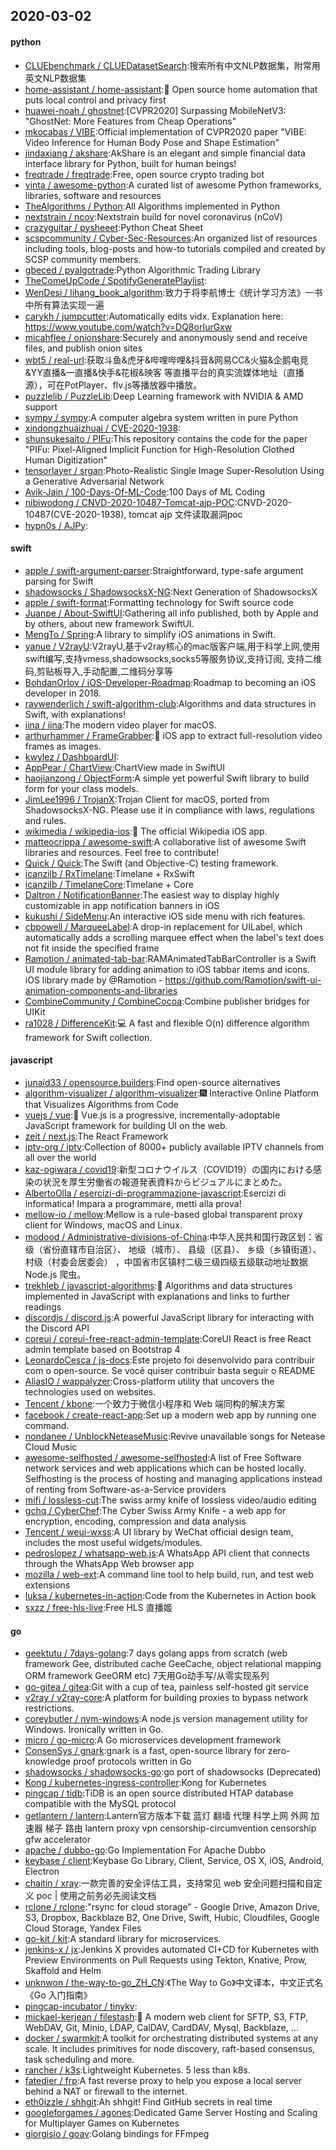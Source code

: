 ## 2020-03-02

#### python
* [CLUEbenchmark / CLUEDatasetSearch](https://github.com/CLUEbenchmark/CLUEDatasetSearch):搜索所有中文NLP数据集，附常用英文NLP数据集
* [home-assistant / home-assistant](https://github.com/home-assistant/home-assistant):🏡
Open source home automation that puts local control and privacy first
* [huawei-noah / ghostnet](https://github.com/huawei-noah/ghostnet):[CVPR2020] Surpassing MobileNetV3: "GhostNet: More Features from Cheap Operations"
* [mkocabas / VIBE](https://github.com/mkocabas/VIBE):Official implementation of CVPR2020 paper "VIBE: Video Inference for Human Body Pose and Shape Estimation"
* [jindaxiang / akshare](https://github.com/jindaxiang/akshare):AkShare is an elegant and simple financial data interface library for Python, built for human beings!
* [freqtrade / freqtrade](https://github.com/freqtrade/freqtrade):Free, open source crypto trading bot
* [vinta / awesome-python](https://github.com/vinta/awesome-python):A curated list of awesome Python frameworks, libraries, software and resources
* [TheAlgorithms / Python](https://github.com/TheAlgorithms/Python):All Algorithms implemented in Python
* [nextstrain / ncov](https://github.com/nextstrain/ncov):Nextstrain build for novel coronavirus (nCoV)
* [crazyguitar / pysheeet](https://github.com/crazyguitar/pysheeet):Python Cheat Sheet
* [scspcommunity / Cyber-Sec-Resources](https://github.com/scspcommunity/Cyber-Sec-Resources):An organized list of resources including tools, blog-posts and how-to tutorials compiled and created by SCSP community members.
* [gbeced / pyalgotrade](https://github.com/gbeced/pyalgotrade):Python Algorithmic Trading Library
* [TheComeUpCode / SpotifyGeneratePlaylist](https://github.com/TheComeUpCode/SpotifyGeneratePlaylist):
* [WenDesi / lihang_book_algorithm](https://github.com/WenDesi/lihang_book_algorithm):致力于将李航博士《统计学习方法》一书中所有算法实现一遍
* [carykh / jumpcutter](https://github.com/carykh/jumpcutter):Automatically edits vidx. Explanation here: https://www.youtube.com/watch?v=DQ8orIurGxw
* [micahflee / onionshare](https://github.com/micahflee/onionshare):Securely and anonymously send and receive files, and publish onion sites
* [wbt5 / real-url](https://github.com/wbt5/real-url):获取斗鱼&虎牙&哔哩哔哩&抖音&网易CC&火猫&企鹅电竞&YY直播&一直播&快手&花椒&映客 等直播平台的真实流媒体地址（直播源），可在PotPlayer、flv.js等播放器中播放。
* [puzzlelib / PuzzleLib](https://github.com/puzzlelib/PuzzleLib):Deep Learning framework with NVIDIA & AMD support
* [sympy / sympy](https://github.com/sympy/sympy):A computer algebra system written in pure Python
* [xindongzhuaizhuai / CVE-2020-1938](https://github.com/xindongzhuaizhuai/CVE-2020-1938):
* [shunsukesaito / PIFu](https://github.com/shunsukesaito/PIFu):This repository contains the code for the paper "PIFu: Pixel-Aligned Implicit Function for High-Resolution Clothed Human Digitization"
* [tensorlayer / srgan](https://github.com/tensorlayer/srgan):Photo-Realistic Single Image Super-Resolution Using a Generative Adversarial Network
* [Avik-Jain / 100-Days-Of-ML-Code](https://github.com/Avik-Jain/100-Days-Of-ML-Code):100 Days of ML Coding
* [nibiwodong / CNVD-2020-10487-Tomcat-ajp-POC](https://github.com/nibiwodong/CNVD-2020-10487-Tomcat-ajp-POC):CNVD-2020-10487(CVE-2020-1938), tomcat ajp 文件读取漏洞poc
* [hypn0s / AJPy](https://github.com/hypn0s/AJPy):

#### swift
* [apple / swift-argument-parser](https://github.com/apple/swift-argument-parser):Straightforward, type-safe argument parsing for Swift
* [shadowsocks / ShadowsocksX-NG](https://github.com/shadowsocks/ShadowsocksX-NG):Next Generation of ShadowsocksX
* [apple / swift-format](https://github.com/apple/swift-format):Formatting technology for Swift source code
* [Juanpe / About-SwiftUI](https://github.com/Juanpe/About-SwiftUI):Gathering all info published, both by Apple and by others, about new framework SwiftUI.
* [MengTo / Spring](https://github.com/MengTo/Spring):A library to simplify iOS animations in Swift.
* [yanue / V2rayU](https://github.com/yanue/V2rayU):V2rayU,基于v2ray核心的mac版客户端,用于科学上网,使用swift编写,支持vmess,shadowsocks,socks5等服务协议,支持订阅, 支持二维码,剪贴板导入,手动配置,二维码分享等
* [BohdanOrlov / iOS-Developer-Roadmap](https://github.com/BohdanOrlov/iOS-Developer-Roadmap):Roadmap to becoming an iOS developer in 2018.
* [raywenderlich / swift-algorithm-club](https://github.com/raywenderlich/swift-algorithm-club):Algorithms and data structures in Swift, with explanations!
* [iina / iina](https://github.com/iina/iina):The modern video player for macOS.
* [arthurhammer / FrameGrabber](https://github.com/arthurhammer/FrameGrabber):📱
iOS app to extract full-resolution video frames as images.
* [kwylez / DashboardUI](https://github.com/kwylez/DashboardUI):
* [AppPear / ChartView](https://github.com/AppPear/ChartView):ChartView made in SwiftUI
* [haojianzong / ObjectForm](https://github.com/haojianzong/ObjectForm):A simple yet powerful Swift library to build form for your class models.
* [JimLee1996 / TrojanX](https://github.com/JimLee1996/TrojanX):Trojan Client for macOS, ported from ShadowsocksX-NG. Please use it in compliance with laws, regulations and rules.
* [wikimedia / wikipedia-ios](https://github.com/wikimedia/wikipedia-ios):📱
The official Wikipedia iOS app.
* [matteocrippa / awesome-swift](https://github.com/matteocrippa/awesome-swift):A collaborative list of awesome Swift libraries and resources. Feel free to contribute!
* [Quick / Quick](https://github.com/Quick/Quick):The Swift (and Objective-C) testing framework.
* [icanzilb / RxTimelane](https://github.com/icanzilb/RxTimelane):Timelane + RxSwift
* [icanzilb / TimelaneCore](https://github.com/icanzilb/TimelaneCore):Timelane + Core
* [Daltron / NotificationBanner](https://github.com/Daltron/NotificationBanner):The easiest way to display highly customizable in app notification banners in iOS
* [kukushi / SideMenu](https://github.com/kukushi/SideMenu):An interactive iOS side menu with rich features.
* [cbpowell / MarqueeLabel](https://github.com/cbpowell/MarqueeLabel):A drop-in replacement for UILabel, which automatically adds a scrolling marquee effect when the label's text does not fit inside the specified frame
* [Ramotion / animated-tab-bar](https://github.com/Ramotion/animated-tab-bar):RAMAnimatedTabBarController is a Swift UI module library for adding animation to iOS tabbar items and icons. iOS library made by @Ramotion - https://github.com/Ramotion/swift-ui-animation-components-and-libraries
* [CombineCommunity / CombineCocoa](https://github.com/CombineCommunity/CombineCocoa):Combine publisher bridges for UIKit
* [ra1028 / DifferenceKit](https://github.com/ra1028/DifferenceKit):💻
A fast and flexible O(n) difference algorithm framework for Swift collection.

#### javascript
* [junaid33 / opensource.builders](https://github.com/junaid33/opensource.builders):Find open-source alternatives
* [algorithm-visualizer / algorithm-visualizer](https://github.com/algorithm-visualizer/algorithm-visualizer):🎆
Interactive Online Platform that Visualizes Algorithms from Code
* [vuejs / vue](https://github.com/vuejs/vue):🖖
Vue.js is a progressive, incrementally-adoptable JavaScript framework for building UI on the web.
* [zeit / next.js](https://github.com/zeit/next.js):The React Framework
* [iptv-org / iptv](https://github.com/iptv-org/iptv):Collection of 8000+ publicly available IPTV channels from all over the world
* [kaz-ogiwara / covid19](https://github.com/kaz-ogiwara/covid19):新型コロナウイルス（COVID19）の国内における感染の状況を厚生労働省の報道発表資料からビジュアルにまとめた。
* [AlbertoOlla / esercizi-di-programmazione-javascript](https://github.com/AlbertoOlla/esercizi-di-programmazione-javascript):Esercizi di informatica! Impara a programmare, metti alla prova!
* [mellow-io / mellow](https://github.com/mellow-io/mellow):Mellow is a rule-based global transparent proxy client for Windows, macOS and Linux.
* [modood / Administrative-divisions-of-China](https://github.com/modood/Administrative-divisions-of-China):中华人民共和国行政区划：省级（省份直辖市自治区）、 地级（城市）、 县级（区县）、 乡级（乡镇街道）、 村级（村委会居委会） ，中国省市区镇村二级三级四级五级联动地址数据 Node.js 爬虫。
* [trekhleb / javascript-algorithms](https://github.com/trekhleb/javascript-algorithms):📝
Algorithms and data structures implemented in JavaScript with explanations and links to further readings
* [discordjs / discord.js](https://github.com/discordjs/discord.js):A powerful JavaScript library for interacting with the Discord API
* [coreui / coreui-free-react-admin-template](https://github.com/coreui/coreui-free-react-admin-template):CoreUI React is free React admin template based on Bootstrap 4
* [LeonardoCesca / js-docs](https://github.com/LeonardoCesca/js-docs):Este projeto foi desenvolvido para contribuir com o open-source. Se você quiser contribuir basta seguir o README
* [AliasIO / wappalyzer](https://github.com/AliasIO/wappalyzer):Cross-platform utility that uncovers the technologies used on websites.
* [Tencent / kbone](https://github.com/Tencent/kbone):一个致力于微信小程序和 Web 端同构的解决方案
* [facebook / create-react-app](https://github.com/facebook/create-react-app):Set up a modern web app by running one command.
* [nondanee / UnblockNeteaseMusic](https://github.com/nondanee/UnblockNeteaseMusic):Revive unavailable songs for Netease Cloud Music
* [awesome-selfhosted / awesome-selfhosted](https://github.com/awesome-selfhosted/awesome-selfhosted):A list of Free Software network services and web applications which can be hosted locally. Selfhosting is the process of hosting and managing applications instead of renting from Software-as-a-Service providers
* [mifi / lossless-cut](https://github.com/mifi/lossless-cut):The swiss army knife of lossless video/audio editing
* [gchq / CyberChef](https://github.com/gchq/CyberChef):The Cyber Swiss Army Knife - a web app for encryption, encoding, compression and data analysis
* [Tencent / weui-wxss](https://github.com/Tencent/weui-wxss):A UI library by WeChat official design team, includes the most useful widgets/modules.
* [pedroslopez / whatsapp-web.js](https://github.com/pedroslopez/whatsapp-web.js):A WhatsApp API client that connects through the WhatsApp Web browser app
* [mozilla / web-ext](https://github.com/mozilla/web-ext):A command line tool to help build, run, and test web extensions
* [luksa / kubernetes-in-action](https://github.com/luksa/kubernetes-in-action):Code from the Kubernetes in Action book
* [sxzz / free-hls-live](https://github.com/sxzz/free-hls-live):Free HLS 直播姬

#### go
* [geektutu / 7days-golang](https://github.com/geektutu/7days-golang):7 days golang apps from scratch (web framework Gee, distributed cache GeeCache, object relational mapping ORM framework GeeORM etc) 7天用Go动手写/从零实现系列
* [go-gitea / gitea](https://github.com/go-gitea/gitea):Git with a cup of tea, painless self-hosted git service
* [v2ray / v2ray-core](https://github.com/v2ray/v2ray-core):A platform for building proxies to bypass network restrictions.
* [coreybutler / nvm-windows](https://github.com/coreybutler/nvm-windows):A node.js version management utility for Windows. Ironically written in Go.
* [micro / go-micro](https://github.com/micro/go-micro):A Go microservices development framework
* [ConsenSys / gnark](https://github.com/ConsenSys/gnark):gnark is a fast, open-source library for zero-knowledge proof protocols written in Go
* [shadowsocks / shadowsocks-go](https://github.com/shadowsocks/shadowsocks-go):go port of shadowsocks (Deprecated)
* [Kong / kubernetes-ingress-controller](https://github.com/Kong/kubernetes-ingress-controller):Kong for Kubernetes
* [pingcap / tidb](https://github.com/pingcap/tidb):TiDB is an open source distributed HTAP database compatible with the MySQL protocol
* [getlantern / lantern](https://github.com/getlantern/lantern):Lantern官方版本下载 蓝灯 翻墙 代理 科学上网 外网 加速器 梯子 路由 lantern proxy vpn censorship-circumvention censorship gfw accelerator
* [apache / dubbo-go](https://github.com/apache/dubbo-go):Go Implementation For Apache Dubbo
* [keybase / client](https://github.com/keybase/client):Keybase Go Library, Client, Service, OS X, iOS, Android, Electron
* [chaitin / xray](https://github.com/chaitin/xray):一款完善的安全评估工具，支持常见 web 安全问题扫描和自定义 poc | 使用之前务必先阅读文档
* [rclone / rclone](https://github.com/rclone/rclone):"rsync for cloud storage" - Google Drive, Amazon Drive, S3, Dropbox, Backblaze B2, One Drive, Swift, Hubic, Cloudfiles, Google Cloud Storage, Yandex Files
* [go-kit / kit](https://github.com/go-kit/kit):A standard library for microservices.
* [jenkins-x / jx](https://github.com/jenkins-x/jx):Jenkins X provides automated CI+CD for Kubernetes with Preview Environments on Pull Requests using Tekton, Knative, Prow, Skaffold and Helm
* [unknwon / the-way-to-go_ZH_CN](https://github.com/unknwon/the-way-to-go_ZH_CN):《The Way to Go》中文译本，中文正式名《Go 入门指南》
* [pingcap-incubator / tinykv](https://github.com/pingcap-incubator/tinykv):
* [mickael-kerjean / filestash](https://github.com/mickael-kerjean/filestash):🦄
A modern web client for SFTP, S3, FTP, WebDAV, Git, Minio, LDAP, CalDAV, CardDAV, Mysql, Backblaze, ...
* [docker / swarmkit](https://github.com/docker/swarmkit):A toolkit for orchestrating distributed systems at any scale. It includes primitives for node discovery, raft-based consensus, task scheduling and more.
* [rancher / k3s](https://github.com/rancher/k3s):Lightweight Kubernetes. 5 less than k8s.
* [fatedier / frp](https://github.com/fatedier/frp):A fast reverse proxy to help you expose a local server behind a NAT or firewall to the internet.
* [eth0izzle / shhgit](https://github.com/eth0izzle/shhgit):Ah shhgit! Find GitHub secrets in real time
* [googleforgames / agones](https://github.com/googleforgames/agones):Dedicated Game Server Hosting and Scaling for Multiplayer Games on Kubernetes
* [giorgisio / goav](https://github.com/giorgisio/goav):Golang bindings for FFmpeg
